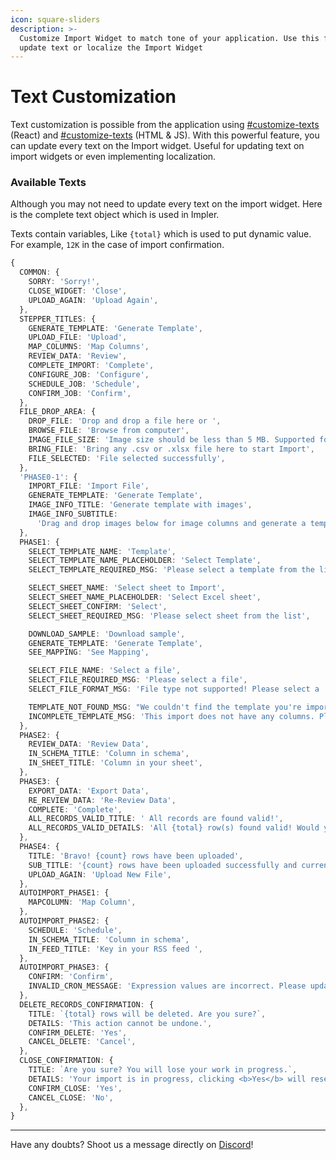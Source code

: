 ```yaml
---
icon: square-sliders
description: >-
  Customize Import Widget to match tone of your application. Use this feature to
  update text or localize the Import Widget
---
```


# Text Customization

Text customization is possible from the application using [#customize-texts](react-embed.md#customize-texts "mention") (React) and [#customize-texts](iframe-embed.md#customize-texts "mention") (HTML & JS). With this powerful feature, you can update every text on the Import widget. Useful for updating text on import widgets or even implementing localization.

### Available Texts

Although you may not need to update every text on the import widget. Here is the complete text object which is used in Impler.

Texts contain variables, Like `{total}` which is used to put dynamic value. For example, `12K` in the case of import confirmation.

```typescript
{
  COMMON: {
    SORRY: 'Sorry!',
    CLOSE_WIDGET: 'Close',
    UPLOAD_AGAIN: 'Upload Again',
  },
  STEPPER_TITLES: {
    GENERATE_TEMPLATE: 'Generate Template',
    UPLOAD_FILE: 'Upload',
    MAP_COLUMNS: 'Map Columns',
    REVIEW_DATA: 'Review',
    COMPLETE_IMPORT: 'Complete',
    CONFIGURE_JOB: 'Configure',
    SCHEDULE_JOB: 'Schedule',
    CONFIRM_JOB: 'Confirm',
  },
  FILE_DROP_AREA: {
    DROP_FILE: 'Drop and drop a file here or ',
    BROWSE_FILE: 'Browse from computer',
    IMAGE_FILE_SIZE: 'Image size should be less than 5 MB. Supported formats are PNG, JPG and JPEG.',
    BRING_FILE: 'Bring any .csv or .xlsx file here to start Import',
    FILE_SELECTED: 'File selected successfully',
  },
  'PHASE0-1': {
    IMPORT_FILE: 'Import File',
    GENERATE_TEMPLATE: 'Generate Template',
    IMAGE_INFO_TITLE: 'Generate template with images',
    IMAGE_INFO_SUBTITLE:
      'Drag and drop images below for image columns and generate a template file containing names of uploaded images.',
  },
  PHASE1: {
    SELECT_TEMPLATE_NAME: 'Template',
    SELECT_TEMPLATE_NAME_PLACEHOLDER: 'Select Template',
    SELECT_TEMPLATE_REQUIRED_MSG: 'Please select a template from the list',

    SELECT_SHEET_NAME: 'Select sheet to Import',
    SELECT_SHEET_NAME_PLACEHOLDER: 'Select Excel sheet',
    SELECT_SHEET_CONFIRM: 'Select',
    SELECT_SHEET_REQUIRED_MSG: 'Please select sheet from the list',

    DOWNLOAD_SAMPLE: 'Download sample',
    GENERATE_TEMPLATE: 'Generate Template',
    SEE_MAPPING: 'See Mapping',

    SELECT_FILE_NAME: 'Select a file',
    SELECT_FILE_REQUIRED_MSG: 'Please select a file',
    SELECT_FILE_FORMAT_MSG: 'File type not supported! Please select a .csv or .xlsx file.',

    TEMPLATE_NOT_FOUND_MSG: "We couldn't find the template you're importing! Please check the passed parameters.",
    INCOMPLETE_TEMPLATE_MSG: 'This import does not have any columns. Please try again after some time!',
  },
  PHASE2: {
    REVIEW_DATA: 'Review Data',
    IN_SCHEMA_TITLE: 'Column in schema',
    IN_SHEET_TITLE: 'Column in your sheet',
  },
  PHASE3: {
    EXPORT_DATA: 'Export Data',
    RE_REVIEW_DATA: 'Re-Review Data',
    COMPLETE: 'Complete',
    ALL_RECORDS_VALID_TITLE: ' All records are found valid!',
    ALL_RECORDS_VALID_DETAILS: 'All {total} row(s) found valid! Would you like to complete the Import?',
  },
  PHASE4: {
    TITLE: 'Bravo! {count} rows have been uploaded',
    SUB_TITLE: '{count} rows have been uploaded successfully and currently is in process, it will be ready shortly.',
    UPLOAD_AGAIN: 'Upload New File',
  },
  AUTOIMPORT_PHASE1: {
    MAPCOLUMN: 'Map Column',
  },
  AUTOIMPORT_PHASE2: {
    SCHEDULE: 'Schedule',
    IN_SCHEMA_TITLE: 'Column in schema',
    IN_FEED_TITLE: 'Key in your RSS feed ',
  },
  AUTOIMPORT_PHASE3: {
    CONFIRM: 'Confirm',
    INVALID_CRON_MESSAGE: 'Expression values are incorrect. Please update values as per valid values below!',
  },
  DELETE_RECORDS_CONFIRMATION: {
    TITLE: `{total} rows will be deleted. Are you sure?`,
    DETAILS: 'This action cannot be undone.',
    CONFIRM_DELETE: 'Yes',
    CANCEL_DELETE: 'Cancel',
  },
  CLOSE_CONFIRMATION: {
    TITLE: `Are you sure? You will lose your work in progress.`,
    DETAILS: 'Your import is in progress, clicking <b>Yes</b> will reset it.',
    CONFIRM_CLOSE: 'Yes',
    CANCEL_CLOSE: 'No',
  },
}
```

***

Have any doubts? Shoot us a message directly on [Discord](https://discord.impler.io)!
